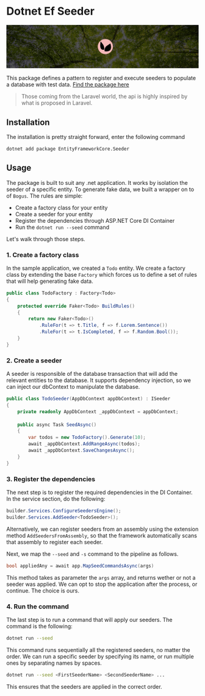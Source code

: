 # Dotnet Ef Seeder

![Banner](./assets/banner.jpeg)

This package defines a pattern to register and execute seeders to populate a database with test data.
[Find the package here](https://www.nuget.org/packages/EntityFrameworkCore.Seeder/#readme-body-tab)

> Those coming from the Laravel world, the api is highly inspired by what is proposed in Laravel.

## Installation

The installation is pretty straight forward, enter the following command

``` sh
dotnet add package EntityFrameworkCore.Seeder
```

## Usage

The package is built to suit any .net application. It works by isolation the seeder of a specific entity. To generate fake data, we built a wrapper on to of `Bogus`. The rules are simple:

- Create a factory class for your entity
- Create a seeder for your entity
- Register the dependencies through ASP.NET Core DI Container
- Run the `dotnet run --seed` command

Let's walk through those steps.

### 1. Create a factory class

In the sample application, we created a `Todo` entity. We create a factory class by extending the base `Factory` which forces us to define a set of rules that will help generating fake data.

``` cs
public class TodoFactory : Factory<Todo>
{
    protected override Faker<Todo> BuildRules()
    {
        return new Faker<Todo>()
            .RuleFor(t => t.Title, f => f.Lorem.Sentence())
            .RuleFor(t => t.IsCompleted, f => f.Random.Bool());
    }
}
```

### 2. Create a seeder

A seeder is responsible of the database transaction that will add the relevant entities to the database. It supports dependency injection, so we can inject our dbContext to manipulate the database.

``` cs
public class TodoSeeder(AppDbContext appDbContext) : ISeeder
{
    private readonly AppDbContext _appDbContext = appDbContext;

    public async Task SeedAsync()
    {
        var todos = new TodoFactory().Generate(10);
        await _appDbContext.AddRangeAsync(todos);
        await _appDbContext.SaveChangesAsync();
    }
}
```

### 3. Register the dependencies

The next step is to register the required dependencies in the DI Container.
In the service section, do the following:

``` cs
builder.Services.ConfigureSeedersEngine();
builder.Services.AddSeeder<TodoSeeder>();
```

Alternatively, we can register seeders from an assembly using the extension method `AddSeedersFromAssembly`, so that the framework automatically scans that assembly to register each seeder.

Next, we map the `--seed` and `-s` command to the pipeline as follows.

``` cs
bool appliedAny = await app.MapSeedCommandsAsync(args)
```

This method takes as parameter the `args` array, and returns wether or not a seeder was applied. We can opt to stop the application after the process, or continue. The choice is ours.

### 4. Run the command

The last step is to run a command that will apply our seeders. The command is the following:

``` sh
dotnet run --seed
```

This command runs sequentially all the registered seeders, no matter the order. We can run a specific seeder by specifying its name, or run multiple ones by separating names by spaces.

``` sh
dotnet run --seed <FirstSeederName> <SecondSeederName> ...
```

This ensures that the seeders are applied in the correct order.

